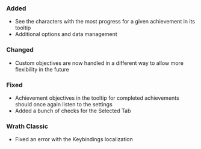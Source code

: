 <p><h3>Added</h3></p>
<ul>
<li>See the characters with the most progress for a given achievement in its tooltip</li>
<li>Additional options and data management</li>
</ul>
<p><h3>Changed</h3></p>
<ul>
<li>Custom objectives are now handled in a different way to allow more flexibility in the future</li>
</ul>
<p><h3>Fixed</h3></p>
<ul>
<li>Achievement objectives in the tooltip for completed achievements should once again listen to the settings</li>
<li>Added a bunch of checks for the Selected Tab</li>
</ul>
<p><h3>Wrath Classic</h3></p>
<ul>
<li>Fixed an error with the Keybindings localization</li>
</ul>
